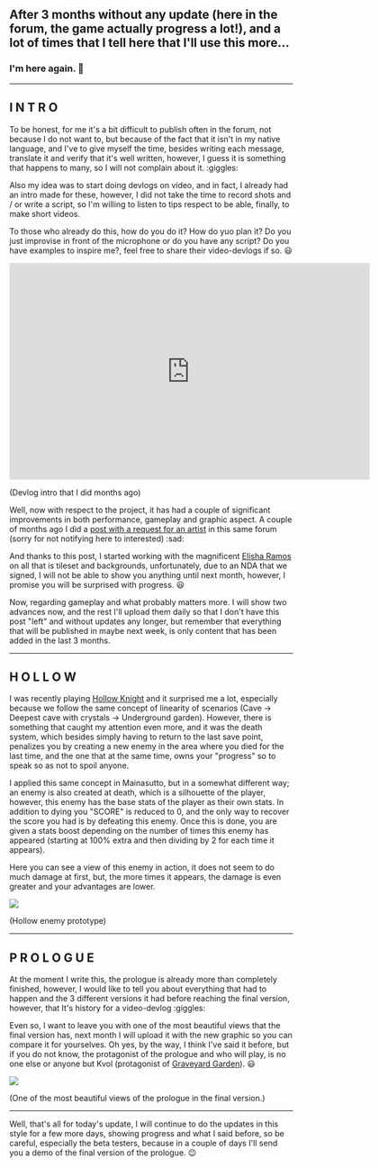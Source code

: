 ## After 3 months without any update (here in the forum, the game actually progress a lot!), and a lot of times that I tell here that I'll use this more...

### I'm here again. :shrug:

---

## I N T R O

To be honest, for me it's a bit difficult to publish often in the forum, not because I do not want to, but because of the fact that it isn't in my native language, and I've to give myself the time, besides writing each message, translate it and verify that it's well written, however, I guess it is something that happens to many, so I will not complain about it. :giggles:

Also my idea was to start doing devlogs on video, and in fact, I already had an intro made for these, however, I did not take the time to record shots and / or write a script, so I'm willing to listen to tips respect to be able, finally, to make short videos.

To those who already do this, how do you do it? How do yuo plan it? Do you just improvise in front of the microphone or do you have any script? Do you have examples to inspire me?, feel free to share their video-devlogs if so. :smiley:

<div class="image-container">
<iframe width="640" height="385" src="https://www.youtube.com/embed/RjeVKaQ2kLk" title="Mainassuto&#39;s Devlog - Pronto" frameborder="0" allow="accelerometer; autoplay; clipboard-write; encrypted-media; gyroscope; picture-in-picture; web-share" referrerpolicy="strict-origin-when-cross-origin" allowfullscreen></iframe>

(Devlog intro that I did months ago)

</div>

Well, now with respect to the project, it has had a couple of significant improvements in both performance, gameplay and graphic aspect. A couple of months ago I did a [post with a request for an artist](https://forums.tigsource.com/index.php?topic=63585.0) in this same forum (sorry for not notifying here to interested) :sad:

And thanks to this post, I started working with the magnificent [Elisha Ramos](https://elisharamos.wordpress.com/) on all that is tileset and backgrounds, unfortunately, due to an NDA that we signed, I will not be able to show you anything until next month, however, I promise you will be surprised with progress. :smiley:

Now, regarding gameplay and what probably matters more. I will show two advances now, and the rest I'll upload them daily so that I don't have this post "left" and without updates any longer, but remember that everything that will be published in maybe next week, is only content that has been added in the last 3 months.

---

## H O L L O W

I was recently playing [Hollow Knight](http://store.steampowered.com/app/367520/Hollow_Knight/) and it surprised me a lot, especially because we follow the same concept of linearity of scenarios (Cave -> Deepest cave with crystals -> Underground garden). However, there is something that caught my attention even more, and it was the death system, which besides simply having to return to the last save point, penalizes you by creating a new enemy in the area where you died for the last time, and the one that at the same time, owns your "progress" so to speak so as not to spoil anyone.

I applied this same concept in Mainasutto, but in a somewhat different way; an enemy is also created at death, which is a silhouette of the player, however, this enemy has the base stats of the player as their own stats. In addition to dying you "SCORE" is reduced to 0, and the only way to recover the score you had is by defeating this enemy. Once this is done, you are given a stats boost depending on the number of times this enemy has appeared (starting at 100% extra and then dividing by 2 for each time it appears).

Here you can see a view of this enemy in action, it does not seem to do much damage at first, but, the more times it appears, the damage is even greater and your advantages are lower.

<div class="image-container">

![](https://s1.gifyu.com/images/Devlog-88---Hollow.gif)

(Hollow enemy prototype)

</div>

---

## P R O L O G U E

At the moment I write this, the prologue is already more than completely finished, however, I would like to tell you about everything that had to happen and the 3 different versions it had before reaching the final version, however, that It's history for a video-devlog :giggles:

Even so, I want to leave you with one of the most beautiful views that the final version has, next month I will upload it with the new graphic so you can compare it for yourselves. Oh yes, by the way, I think I've said it before, but if you do not know, the protagonist of the prologue and who will play, is no one else or anyone but Kvol (protagonist of [Graveyard Garden](https://forums.tigsource.com/index.php?topic=57963.msg1283170#msg1283170)). :smiley:

<div class="image-container">

![](https://s1.gifyu.com/images/Devlog-89---Prologue-and-Stars.gif)

(One of the most beautiful views of the prologue in the final version.)

</div>

---

Well, that's all for today's update, I will continue to do the updates in this style for a few more days, showing progress and what I said before, so be careful, especially the beta testers, because in a couple of days I'll send you a demo of the final version of the prologue. :wink:
